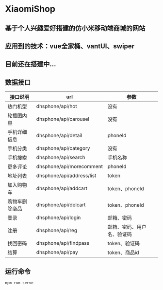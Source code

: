 # XiaomiShop

## 基于个人兴趣爱好搭建的仿小米移动端商城的网站

## 应用到的技术：vue全家桶、vantUI、swiper

## 目前还在搭建中...

## 数据接口
| 接口说明       | url                       | 参数                       |
| -------------- | ------------------------- | -------------------------- |
| 热门机型       | dhsphone/api/hot          | 没有                       |
| 轮播图内容     | dhsphone/api/carousel     | 没有                       |
| 手机详细信息   | dhsphone/api/detail       | phoneId                    |
| 手机分类       | dhsphone/api/category     | 没有                       |
| 手机搜索       | dhsphone/api/search       | 手机名称                   |
| 更多评论       | dhsphone/api/morecomment  | phoneId                    |
| 地址列表       | dhsphone/api/address/list | token                      |  | 添加地址 | dhsphone/api/address/add | token、地址信息 |
| 加入购物车     | dhsphone/api/addcart      | token、phoneId             |
| 购物车删除商品 | dhsphone/api/delcart      | token、phoneId             |
| 登录           | dhsphone/api/login        | 邮箱、密码                 |
| 注册           | dhsphone/api/reg          | 邮箱、密码、用户名、验证码 |
| 找回密码       | dhsphone/api/findpass     | token、验证码              |
| 结算           | dhsphone/api/pay          | token、商品id              |

## 运行命令
```cmd
npm run serve
```